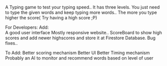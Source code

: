 A Typing game to test your typing speed..
It has three levels.
You just need to type the given words and keep typing more words..
The more you type higher the score( Try having a high score ;P)

For Developers:
Add:  
    A good user interface
    Mostly responsive website..
    ScoreBoard to show high scores and add newer highscores and store it at Firestore Database.
    Bug fixes..
    

To Add:
    Better scoring mechanism
    Better UI
    Better Timing mechanism
    Probably an AI to monitor and recommend words based on level of user
